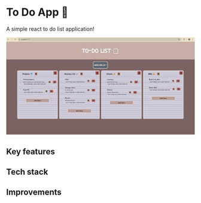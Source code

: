 # To Do App 📝

A simple react to do list application!

![Screenshot](/src/assets/todo.png)


## Key features

## Tech stack

## Improvements